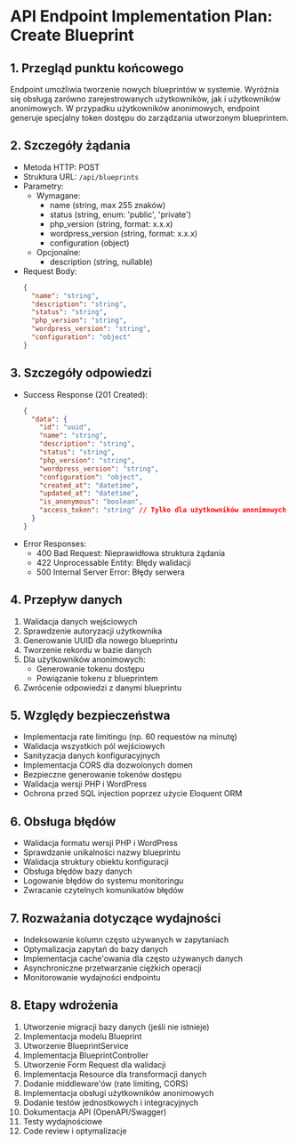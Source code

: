 # API Endpoint Implementation Plan: Create Blueprint

## 1. Przegląd punktu końcowego
Endpoint umożliwia tworzenie nowych blueprintów w systemie. Wyróżnia się obsługą zarówno zarejestrowanych użytkowników, jak i użytkowników anonimowych. W przypadku użytkowników anonimowych, endpoint generuje specjalny token dostępu do zarządzania utworzonym blueprintem.

## 2. Szczegóły żądania
- Metoda HTTP: POST
- Struktura URL: `/api/blueprints`
- Parametry:
  - Wymagane:
    - name (string, max 255 znaków)
    - status (string, enum: 'public', 'private')
    - php_version (string, format: x.x.x)
    - wordpress_version (string, format: x.x.x)
    - configuration (object)
  - Opcjonalne:
    - description (string, nullable)
- Request Body:
  ```json
  {
    "name": "string",
    "description": "string",
    "status": "string",
    "php_version": "string",
    "wordpress_version": "string",
    "configuration": "object"
  }
  ```

## 3. Szczegóły odpowiedzi
- Success Response (201 Created):
  ```json
  {
    "data": {
      "id": "uuid",
      "name": "string",
      "description": "string",
      "status": "string",
      "php_version": "string",
      "wordpress_version": "string",
      "configuration": "object",
      "created_at": "datetime",
      "updated_at": "datetime",
      "is_anonymous": "boolean",
      "access_token": "string" // Tylko dla użytkowników anonimowych
    }
  }
  ```
- Error Responses:
  - 400 Bad Request: Nieprawidłowa struktura żądania
  - 422 Unprocessable Entity: Błędy walidacji
  - 500 Internal Server Error: Błędy serwera

## 4. Przepływ danych
1. Walidacja danych wejściowych
2. Sprawdzenie autoryzacji użytkownika
3. Generowanie UUID dla nowego blueprintu
4. Tworzenie rekordu w bazie danych
5. Dla użytkowników anonimowych:
   - Generowanie tokenu dostępu
   - Powiązanie tokenu z blueprintem
6. Zwrócenie odpowiedzi z danymi blueprintu

## 5. Względy bezpieczeństwa
- Implementacja rate limitingu (np. 60 requestów na minutę)
- Walidacja wszystkich pól wejściowych
- Sanityzacja danych konfiguracyjnych
- Implementacja CORS dla dozwolonych domen
- Bezpieczne generowanie tokenów dostępu
- Walidacja wersji PHP i WordPress
- Ochrona przed SQL injection poprzez użycie Eloquent ORM

## 6. Obsługa błędów
- Walidacja formatu wersji PHP i WordPress
- Sprawdzanie unikalności nazwy blueprintu
- Walidacja struktury obiektu konfiguracji
- Obsługa błędów bazy danych
- Logowanie błędów do systemu monitoringu
- Zwracanie czytelnych komunikatów błędów

## 7. Rozważania dotyczące wydajności
- Indeksowanie kolumn często używanych w zapytaniach
- Optymalizacja zapytań do bazy danych
- Implementacja cache'owania dla często używanych danych
- Asynchroniczne przetwarzanie ciężkich operacji
- Monitorowanie wydajności endpointu

## 8. Etapy wdrożenia
1. Utworzenie migracji bazy danych (jeśli nie istnieje)
2. Implementacja modelu Blueprint
3. Utworzenie BlueprintService
4. Implementacja BlueprintController
5. Utworzenie Form Request dla walidacji
6. Implementacja Resource dla transformacji danych
7. Dodanie middleware'ów (rate limiting, CORS)
8. Implementacja obsługi użytkowników anonimowych
9. Dodanie testów jednostkowych i integracyjnych
10. Dokumentacja API (OpenAPI/Swagger)
11. Testy wydajnościowe
12. Code review i optymalizacje 